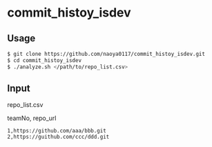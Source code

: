 # commit_histoy_isdev

## Usage

```bash
$ git clone https://github.com/naoya0117/commit_histoy_isdev.git
$ cd commit_histoy_isdev
$ ./analyze.sh </path/to/repo_list.csv>
```

## Input

repo_list.csv

teamNo, repo_url

```csv
1,https://github.com/aaa/bbb.git
2,https://guithub.com/ccc/ddd.git
```

